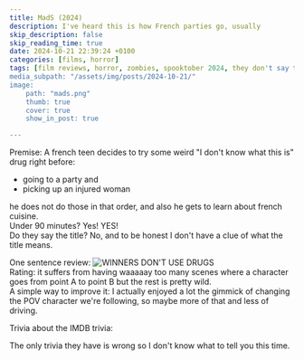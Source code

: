 ```yaml
---
title: MadS (2024)
description: I've heard this is how French parties go, usually
skip_description: false
skip_reading_time: true
date: 2024-10-21 22:39:24 +0100
categories: [films, horror]
tags: [film reviews, horror, zombies, spooktober 2024, they don't say the title]
media_subpath: "/assets/img/posts/2024-10-21/"
image:
    path: "mads.png"
    thumb: true
    cover: true
    show_in_post: true

---
```

<span class="reviewsection">Premise:</span> A french teen decides to try some weird "I don't know what this is" drug right before:
- going to a party and
- picking up an injured woman

he does not do those in that order, and also he gets to learn about french cuisine.<br/>
<span class="reviewsection">Under 90 minutes?</span> Yes! YES!<br/>
<span class="reviewsection">Do they say the title?</span> No, and to be honest I don't have a clue of what the title means.

<span class="reviewsection">One sentence review:</span>
![WINNERS DON'T USE DRUGS](winners.png)<br/>
<span class="reviewsection">Rating:</span> it suffers from having waaaaay too many scenes where a character goes from point A to point B but the rest is pretty wild.<br/>
<span class="reviewsection">A simple way to improve it:</span> I actually enjoyed a lot the gimmick of changing the POV character we're following, so maybe more of that and less of driving.

<span class="reviewsection">Trivia about the IMDB trivia:</span>

The only trivia they have is wrong so I don't know what to tell you this time.